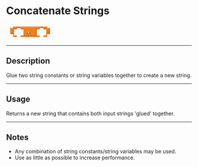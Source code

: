 # Concatenate Strings

![](images/string_concatenate.PNG)

----
## Description
Glue two string constants or string variables together to create a new string.

----
## Usage
Returns a new string that contains both input strings 'glued' together.

----
## Notes
* Any combination of string constants/string variables may be used.
* Use as little as possible to increase performance.